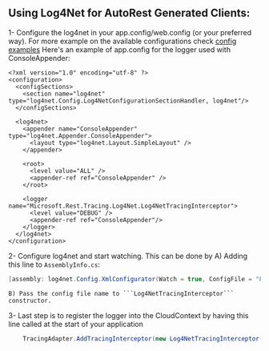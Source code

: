 Using Log4Net for AutoRest Generated Clients:
------------------------------------
1- Configure the log4net in your app.config/web.config (or your preferred way).
   For more example on the available configurations check [config examples](http://logging.apache.org/log4net/release/config-examples.html)
   Here's an example of app.config for the logger used with ConsoleAppender:


	<?xml version="1.0" encoding="utf-8" ?>
	<configuration>
	  <configSections>
	    <section name="log4net" type="log4net.Config.Log4NetConfigurationSectionHandler, log4net"/>
	  </configSections>
	
	  <log4net>
	    <appender name="ConsoleAppender" type="log4net.Appender.ConsoleAppender">
	      <layout type="log4net.Layout.SimpleLayout" />
	    </appender>
	
	    <root>
	      <level value="ALL" />
	      <appender-ref ref="ConsoleAppender" />
	    </root>
	
	    <logger name="Microsoft.Rest.Tracing.Log4Net.Log4NetTracingInterceptor">
	      <level value="DEBUG" />
	      <appender-ref ref="ConsoleAppender"/>
	    </logger>
	  </log4net>
	</configuration>

2- Configure log4net and start watching. This can be done by
	A) Adding this line to ```AssemblyInfo.cs```:
```csharp 
[assembly: log4net.Config.XmlConfigurator(Watch = true, ConfigFile = "FileName.ext")]
```
	B) Pass the config file name to ```Log4NetTracingInterceptor``` constructor.

3- Last step is to register the logger into the CloudContext by having this line called at the start of your application
```csharp
	TracingAdapter.AddTracingInterceptor(new Log4NetTracingInterceptor());
```